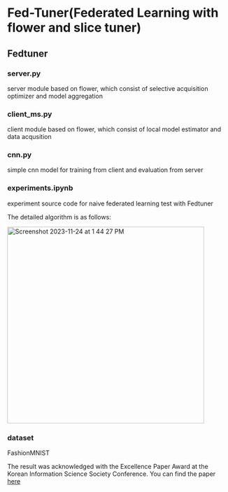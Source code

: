 # Fed-Tuner(Federated Learning with flower and slice tuner)

## Fedtuner
### server.py
server module based on flower, which consist of selective acquisition optimizer and model aggregation
### client_ms.py
client module based on flower, which consist of local model estimator and data acqusition
### cnn.py
simple cnn model for training from client and evaluation from server
### experiments.ipynb
experiment source code for naive federated learning test with Fedtuner 

The detailed algorithm is as follows:

<img width="450" alt="Screenshot 2023-11-24 at 1 44 27 PM" src="https://github.com/sperospera1225/selective_data_federated_learning/assets/67995592/353bc6d2-eb69-4610-87af-df9b600dc660">

### dataset
FashionMNIST

The result was acknowledged with the Excellence Paper Award at the Korean Information Science Society Conference. You can find the paper [here](https://www.dbpia.co.kr/journal/articleDetail?nodeId=NODE11113242)
